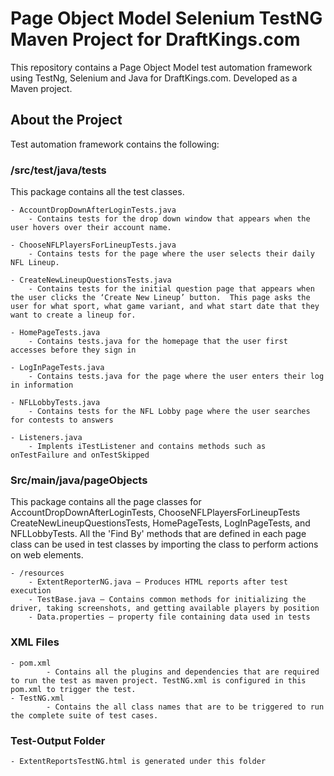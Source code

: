 # Page Object Model Selenium TestNG Maven Project for DraftKings.com
This repository contains a Page Object Model test automation framework using TestNg, Selenium and Java for DraftKings.com.  Developed as a Maven project.

## About the Project
Test automation framework contains the following:

### /src/test/java/tests
This package contains all the test classes.

	- AccountDropDownAfterLoginTests.java
		- Contains tests for the drop down window that appears when the user hovers over their account name.

	- ChooseNFLPlayersForLineupTests.java
		- Contains tests for the page where the user selects their daily NFL Lineup.

	- CreateNewLineupQuestionsTests.java
		- Contains tests for the initial question page that appears when the user clicks the ‘Create New Lineup’ button.  This page asks the user for what sport, what game variant, and what start date that they want to create a lineup for.

	- HomePageTests.java
		- Contains tests.java for the homepage that the user first accesses before they sign in
	
	- LogInPageTests.java
		- Contains tests.java for the page where the user enters their log in information

	- NFLLobbyTests.java
		- Contains tests for the NFL Lobby page where the user searches for contests to answers

	- Listeners.java
		- Implents iTestListener and contains methods such as onTestFailure and onTestSkipped

### Src/main/java/pageObjects
This package contains all the page classes for AccountDropDownAfterLoginTests, ChooseNFLPlayersForLineupTests CreateNewLineupQuestionsTests, HomePageTests, LogInPageTests, and NFLLobbyTests. All the 'Find By' methods that are defined in each page class can be used in test classes by importing the class to perform actions on web elements.

	- /resources
		- ExtentReporterNG.java – Produces HTML reports after test execution
		- TestBase.java – Contains common methods for initializing the driver, taking screenshots, and getting available players by position
		- Data.properties – property file containing data used in tests

### XML Files
 	- pom.xml 
    		- Contains all the plugins and dependencies that are required to run the test as maven project. TestNG.xml is configured in this pom.xml to trigger the test.
  	- TestNG.xml
    		- Contains the all class names that are to be triggered to run the complete suite of test cases.
  
### Test-Output Folder
	- ExtentReportsTestNG.html is generated under this folder
